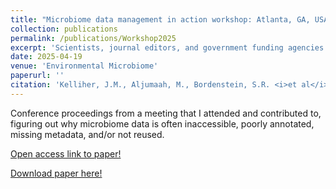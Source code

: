 ```yaml
---
title: "Microbiome data management in action workshop: Atlanta, GA, USA, June 12–13, 2024"
collection: publications
permalink: /publications/Workshop2025
excerpt: 'Scientists, journal editors, and government funding agencies came together to discuss standardization efforts for microbiome data.'
date: 2025-04-19
venue: 'Environmental Microbiome'
paperurl: ''
citation: 'Kelliher, J.M., Aljumaah, M., Bordenstein, S.R. <i>et al</i>. Microbiome data management in action workshop: Atlanta, GA, USA, June 12–13, 2024. <i>Environmental Microbiome</i> (2025).'
---
```

Conference proceedings from a meeting that I attended and contributed to, figuring out why microbiome data is often inaccessible, poorly annotated, missing metadata, and/or not reused.

[Open access link to paper!](https://doi.org/10.1186/s40793-025-00702-9)

[Download paper here!](/files/Workshop2025.pdf)